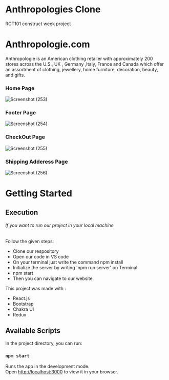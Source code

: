 # Anthropologies Clone
RCT101 construct week project
<h1>Anthropologie.com</h1>
<p >Anthropologie is an American clothing retailer with approximately 200 stores across the U.S., UK , Germany ,Italy, France and Canada which offer an assortment of clothing, jewellery, home furniture, decoration, beauty, and gifts. </p>

<h3>Home Page </h3>

![Screenshot (253)](https://user-images.githubusercontent.com/98827173/180634041-1df91935-b36b-43ad-af8f-a37e3401879b.png)

<h3>Footer Page </h3>

![Screenshot (254)](https://user-images.githubusercontent.com/98827173/180634052-ccab5482-1475-40bf-9de6-60082953fa2d.png)

<h3>CheckOut Page </h3>

![Screenshot (255)](https://user-images.githubusercontent.com/98827173/180634070-d259177c-b8a4-431a-ba49-797bc54526fe.png)

<h3>Shipping Adderess Page </h3>

![Screenshot (256)](https://user-images.githubusercontent.com/98827173/180634080-4431b556-15f4-4d02-9e47-2882267b4e6d.png)


# Getting Started 

<h2>Execution</h2>
<h6>If you want to run our project in your local machine</h6>

<p>Follow the given steps:</p>

<ul>
  
<li>Clone our respository </li>
<li>Open our code in VS code</li>
<li>On your terminal just write the command npm install</li>
<li>Initialize the server by writing 'npm run server' on Terminal</li>
  <li>npm start </li>
<li>Then you can navigate to our website.</li>
</ul>

This project was made with :
<ul>
  <li>React.js</li>
  <li>Bootstrap</li>
  <li>Chakra UI</li>
  <li>Redux</li>
</ul>

## Available Scripts

In the project directory, you can run:

### `npm start`

Runs the app in the development mode.\
Open [http://localhost:3000](http://localhost:3000) to view it in your browser.

